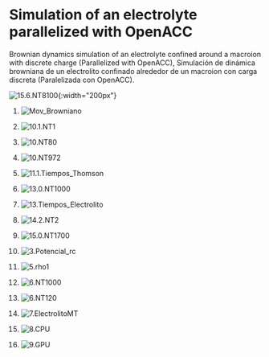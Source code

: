 # Simulation of an electrolyte parallelized with OpenACC
Brownian dynamics simulation of an electrolyte confined around a macroion with discrete charge (Parallelized with OpenACC),
Simulación de dinámica browniana de un electrolito confinado alrededor de un macroion con carga discreta (Paralelizada con OpenACC).

![15.6.NT8100](Images/15.6.NT8100.png){:width="200px"}

1. ![Mov_Browniano](Images/1.Mov_Browniano.png)
2. ![10.1.NT1](Images/10.1.NT1.png)
3. ![10.NT80](Images/10.NT80.png)
4. ![10.NT972](Images/10.NT972.png)
5. ![11.1.Tiempos_Thomson](Images/11.1.Tiempos_Thomson.png)
6. ![13.0.NT1000](Images/13.0.NT1000.png)
7. ![13.Tiempos_Electrolito](Images/13.Tiempos_Electrolito.png)
8. ![14.2.NT2](Images/14.2.NT2.png)
9. ![15.0.NT1700](Images/15.0.NT1700.png)

11. ![3.Potencial_rc](Images/3.Potencial_rc.png)
12. ![5.rho1](Images/5.rho1.png)
13. ![6.NT1000](Images/6.NT1000.png)
14. ![6.NT120](Images/6.NT120.png)
15. ![7.ElectrolitoMT](Images/7.ElectrolitoMT.png)
16. ![8.CPU](Images/8.CPU.png)
17. ![9.GPU](Images/9.GPU.png)
